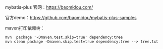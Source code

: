 mybatis-plus 官网：https://baomidou.com/

官方demo：https://github.com/baomidou/mybatis-plus-samples


maven打印依赖树：
```aidl
mvn  package '-Dmaven.test.skip=true' dependency:tree
mvn clean package -Dmaven.skip.test=true dependency:tree --> tree.txt
```